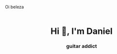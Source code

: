 Oi beleza <br></br> <h1 align="center">Hi 👋, I'm Daniel</h1> <h3 align="center">guitar addict</h3> 
